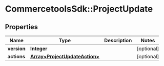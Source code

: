 # CommercetoolsSdk::ProjectUpdate

## Properties
Name | Type | Description | Notes
------------ | ------------- | ------------- | -------------
**version** | **Integer** |  | [optional] 
**actions** | [**Array&lt;ProjectUpdateAction&gt;**](ProjectUpdateAction.md) |  | [optional] 

